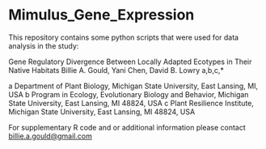 # Mimulus_Gene_Expression

This repository contains some python scripts that were used for data analysis in the study: 

Gene Regulatory Divergence Between Locally Adapted Ecotypes in Their Native Habitats
Billie A. Gould, Yani Chen, David B. Lowry a,b,c,*

a Department of Plant Biology, Michigan State University, East Lansing, MI, USA
b Program in Ecology, Evolutionary Biology and Behavior, Michigan State University, East Lansing, MI 48824, USA
c Plant Resilience Institute, Michigan State University, East Lansing, MI 48824, USA

For supplementary R code and or additional information please contact billie.a.gould@gmail.com
